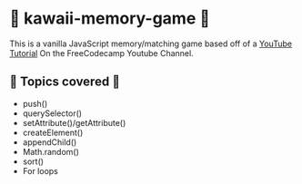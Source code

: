 # :doughnut: kawaii-memory-game :doughnut:

This is a vanilla JavaScript memory/matching game based off of a [YouTube Tutorial](https://youtu.be/lhNdUVh3qCc) On the FreeCodecamp Youtube Channel. 

## :cake: Topics covered :cake:
* push()
* querySelector()
* setAttribute()/getAttribute()
* createElement()
* appendChild()
* Math.random()
* sort()
* For loops

